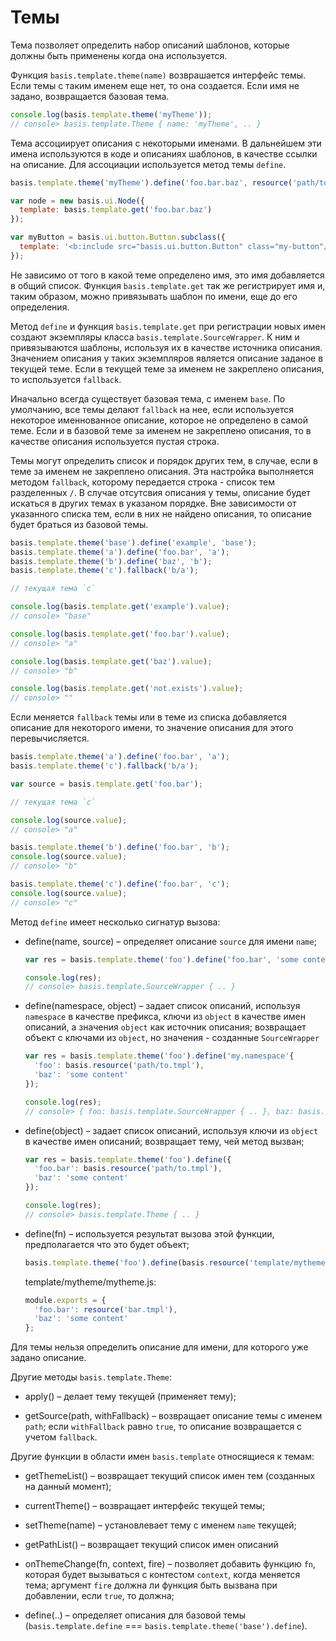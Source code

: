 # Темы

Тема позволяет определить набор описаний шаблонов, которые должны быть применены когда она используется.

Функция `basis.template.theme(name)` возврашается интерфейс темы. Если темы с таким именем еще нет, то она создается. Если имя не задано, возвращается базовая тема.

```js
console.log(basis.template.theme('myTheme'));
// console> basis.template.Theme { name: 'myTheme', .. }
```

Тема ассоциирует описания с некоторыми именами. В дальнейшем эти имена используются в коде и описаниях шаблонов, в качестве ссылки на описание. Для ассоциации используется метод темы `define`.

```js
basis.template.theme('myTheme').define('foo.bar.baz', resource('path/to.tmpl'))

var node = new basis.ui.Node({
  template: basis.template.get('foo.bar.baz')
});

var myButton = basis.ui.button.Button.subclass({
  template: '<b:include src="basis.ui.button.Button" class="my-button"/>'
});
```

Не зависимо от того в какой теме определено имя, это имя добавляется в общий список. Функция `basis.template.get` так же регистрирует имя и, таким образом, можно привязывать шаблон по имени, еще до его определения.

Метод `define` и функция `basis.template.get` при регистрации новых имен создают экземпляры класса `basis.template.SourceWrapper`. К ним и привязываются шаблоны, используя их в качестве источника описания. Значением описания у таких экземпляров является описание заданое в текущей теме. Если в текущей теме за именем не закреплено описания, то используется `fallback`.

Иначально всегда существует базовая тема, с именем `base`. По умолчанию, все темы делают `fallback` на нее, если используется некоторое именнованное описание, которое не определено в самой теме. Если и в базовой теме за именем не закреплено описания, то в качестве описания используется пустая строка.

Темы могут определить список и порядок других тем, в случае, если в теме за именем не закреплено описания. Эта настройка выполняется методом `fallback`, которому передается строка - список тем разделенных `/`. В случае отсутсвия описания у темы, описание будет искаться в других темах в указаном порядке. Вне зависимости от указанного списка тем, если в них не найдено описания, то описание будет браться из базовой темы.

```js
basis.template.theme('base').define('example', 'base');
basis.template.theme('a').define('foo.bar', 'a');
basis.template.theme('b').define('baz', 'b');
basis.template.theme('c').fallback('b/a');

// текущая тема `c`

console.log(basis.template.get('example').value);
// console> "base"

console.log(basis.template.get('foo.bar').value);
// console> "a"

console.log(basis.template.get('baz').value);
// console> "b"

console.log(basis.template.get('not.exists').value);
// console> ""
```

Если меняется `fallback` темы или в теме из списка добавляется описание для некоторого имени, то значение описания для этого перевычисляется.

```js
basis.template.theme('a').define('foo.bar', 'a');
basis.template.theme('c').fallback('b/a');

var source = basis.template.get('foo.bar');

// текущая тема `c`

console.log(source.value);
// console> "a"

basis.template.theme('b').define('foo.bar', 'b');
console.log(source.value);
// console> "b"

basis.template.theme('c').define('foo.bar', 'c');
console.log(source.value);
// console> "c"
```

Метод `define` имеет несколько сигнатур вызова:

  * define(name, source) – определяет описание `source` для имени `name`;

    ```js
    var res = basis.template.theme('foo').define('foo.bar', 'some content');

    console.log(res);
    // console> basis.template.SourceWrapper { .. }
    ```

  * define(namespace, object) – задает список описаний, используя `namespace` в качестве префикса, ключи из `object` в качестве имен описаний, а значения `object` как источник описания; возвращает объект с ключами из `object`, но значения - созданные `SourceWrapper`

    ```js
    var res = basis.template.theme('foo').define('my.namespace'{
      'foo': basis.resource('path/to.tmpl'),
      'baz': 'some content'
    });

    console.log(res);
    // console> { foo: basis.template.SourceWrapper { .. }, baz: basis.template.SourceWrapper { .. } }
    ```

  * define(object) – задает список описаний, используя ключи из `object` в качестве имен описаний; возвращает тему, чей метод вызван;

    ```js
    var res = basis.template.theme('foo').define({
      'foo.bar': basis.resource('path/to.tmpl'),
      'baz': 'some content'
    });

    console.log(res);
    // console> basis.template.Theme { .. }
    ```

  * define(fn) – используется результат вызова этой функции, предполагается что это будет объект;

    ```js
    basis.template.theme('foo').define(basis.resource('template/mytheme/mytheme.js'));
    ```

    template/mytheme/mytheme.js:

    ```js
    module.exports = {
      'foo.bar': resource('bar.tmpl'),
      'baz': 'some content'
    };
    ```

Для темы нельзя определить описание для имени, для которого уже задано описание.

Другие методы `basis.template.Theme`:

  * apply() – делает тему текущей (применяет тему);

  * getSource(path, withFallback) – возвращает описание темы с именем `path`; если `withFallback` равно `true`, то описание возвращается с учетом `fallback`.

Другие функции в области имен `basis.template` относящиеся к темам:

  * getThemeList() – возвращает текущий список имен тем (созданных на данный момент);

  * currentTheme() – возвращает интерфейс текущей темы;

  * setTheme(name) – установлевает тему с именем `name` текущей;

  * getPathList() – возвращает текущий список имен описаний

  * onThemeChange(fn, context, fire) – позволяет добавить функцию `fn`, которая будет вызываться с контестом `context`, когда меняется тема; аргумент `fire` должна ли функция быть вызвана при добавлении, если `true`, то должна;

  * define(..) – определяет описания для базовой темы (`basis.template.define` === `basis.template.theme('base').define`).
